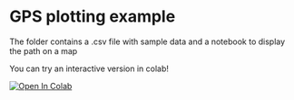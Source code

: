 # GPS plotting example

The folder contains a .csv file with sample data and a notebook to display the path on a map

You can try an interactive version in colab!

[![Open In Colab](https://colab.research.google.com/assets/colab-badge.svg)](https://colab.research.google.com/github/GGn0/python-examples/blob/main/gps_plotting/GPS_plotting.ipynb)

